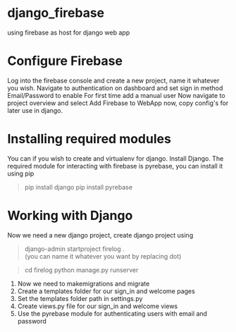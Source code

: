 # django_firebase
using firebase as host for django web app

# Configure Firebase
Log into the firebase console and create a new project, name it whatever you wish.
Navigate to authentication on dashboard and set sign in method Email/Password to enable
For first time add a manual user
Now navigate to project overview and select Add Firebase to WebApp now, copy config's for later use in django.

# Installing required modules
You can if you wish to create and virtualenv for django.
Install Django.
The required module for interacting with firebase is pyrebase, you can install it using pip

> pip install django
> pip install pyrebase

# Working with Django
Now we need a new django project, create django project using

> django-admin startproject firelog .		
(you can name it whatever you want by replacing dot)

> cd firelog
> python manage.py runserver

1. Now we need to makemigrations and migrate
2. Create a templates folder for our sign_in and welcome pages
3. Set the templates folder path in settings.py
4. Create views.py file for our sign_in and welcome views
5. Use the pyrebase module for authenticating users with email and password